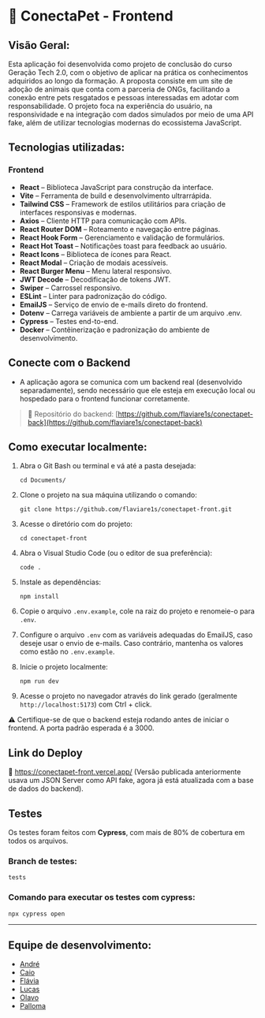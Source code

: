 # 🐾 ConectaPet - Frontend

## Visão Geral:
Esta aplicação foi desenvolvida como projeto de conclusão do curso Geração Tech 2.0, com o objetivo de aplicar na prática os conhecimentos adquiridos ao longo da formação.
A proposta consiste em um site de adoção de animais que conta com a parceria de ONGs, facilitando a conexão entre pets resgatados e pessoas interessadas em adotar com responsabilidade.
O projeto foca na experiência do usuário, na responsividade e na integração com dados simulados por meio de uma API fake, além de utilizar tecnologias modernas do ecossistema JavaScript.

## Tecnologias utilizadas:

### Frontend
- **React** – Biblioteca JavaScript para construção da interface.
- **Vite** – Ferramenta de build e desenvolvimento ultrarrápida.
- **Tailwind CSS** – Framework de estilos utilitários para criação de interfaces responsivas e modernas.
- **Axios** – Cliente HTTP para comunicação com APIs.
- **React Router DOM** – Roteamento e navegação entre páginas.
- **React Hook Form** – Gerenciamento e validação de formulários.
- **React Hot Toast** – Notificações toast para feedback ao usuário.
- **React Icons** – Biblioteca de ícones para React.
- **React Modal** – Criação de modais acessíveis.
- **React Burger Menu** – Menu lateral responsivo.
- **JWT Decode** – Decodificação de tokens JWT.
- **Swiper** – Carrossel responsivo.
- **ESLint** – Linter para padronização do código.
- **EmailJS** – Serviço de envio de e-mails direto do frontend.
- **Dotenv** – Carrega variáveis de ambiente a partir de um arquivo .env.
- **Cypress** – Testes end-to-end.
- **Docker** – Contêinerização e padronização do ambiente de desenvolvimento.

## Conecte com o Backend
- A aplicação agora se comunica com um backend real (desenvolvido separadamente), sendo necessário que ele esteja em execução local ou hospedado para o frontend funcionar corretamente.
> 🔗 Repositório do backend: [https://github.com/flaviare1s/conectapet-back](https://github.com/flaviare1s/conectapet-back)

## Como executar localmente:
1. Abra o Git Bash ou terminal e vá até a pasta desejada:
   ```
   cd Documents/
   ```

2. Clone o projeto na sua máquina utilizando o comando:
   ```
   git clone https://github.com/flaviare1s/conectapet-front.git
   ```

3. Acesse o diretório com do projeto:
   ```
   cd conectapet-front
   ```

4. Abra o Visual Studio Code (ou o editor de sua preferência):
   ```
   code .
   ```

5. Instale as dependências:
   ```
   npm install
   ```

6. Copie o arquivo `.env.example`, cole na raiz do projeto e renomeie-o para `.env`.

7. Configure o  arquivo `.env` com as variáveis adequadas do EmailJS, caso deseje usar o envio de e-mails. Caso contrário, mantenha os valores como estão no `.env.example`.

8. Inicie o projeto localmente:
   ```
   npm run dev
   ```

9. Acesse o projeto no navegador através do link gerado (geralmente ```http://localhost:5173```) com Ctrl + click.

⚠️ Certifique-se de que o backend esteja rodando antes de iniciar o frontend. A porta padrão esperada é a 3000.

## Link do Deploy
🔗 https://conectapet-front.vercel.app/
(Versão publicada anteriormente usava um JSON Server como API fake, agora já está atualizada com a base de dados do backend).

## Testes
Os testes foram feitos com **Cypress**, com mais de 80% de cobertura em todos os arquivos.

### Branch de testes:
```tests```

### Comando para executar os testes com cypress:
```
npx cypress open
```

---

## Equipe de desenvolvimento:
- [André](https://github.com/AndreFMoura11)
- [Caio](https://github.com/Caiovictor14)
- [Flávia](https://github.com/flaviare1s)
- [Lucas](https://github.com/1uc-dev)
- [Olavo](https://github.com/olavoVieira)
- [Palloma](https://github.com/pallomadvm)
